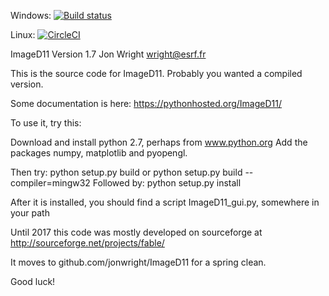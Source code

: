Windows: [![Build status](https://ci.appveyor.com/api/projects/status/4pdlvsj2grtk0hel?svg=true)](https://ci.appveyor.com/project/jonwright/imaged11)

Linux: [![CircleCI](https://circleci.com/gh/jonwright/ImageD11.svg?style=svg)](https://circleci.com/gh/jonwright/ImageD11)

ImageD11
Version 1.7
Jon Wright
wright@esrf.fr

This is the source code for ImageD11. Probably you wanted a compiled version.

Some documentation is here: https://pythonhosted.org/ImageD11/

To use it, try this:

 Download and install python 2.7, perhaps from www.python.org 
 Add the packages numpy, matplotlib and pyopengl.

 Then try: 
 python setup.py build
 or
 python setup.py build --compiler=mingw32
 Followed by:
 python setup.py install

After it is installed, you should find a script ImageD11_gui.py, somewhere in your path


Until 2017 this code was mostly developed on sourceforge at http://sourceforge.net/projects/fable/ 

It moves to github.com/jonwright/ImageD11 for a spring clean.


Good luck!





